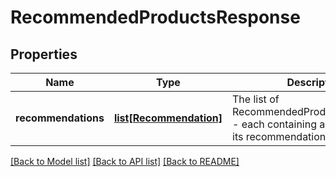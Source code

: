# RecommendedProductsResponse

## Properties
Name | Type | Description | Notes
------------ | ------------- | ------------- | -------------
**recommendations** | [**list[Recommendation]**](Recommendation.md) | The list of RecommendedProductsCollections - each containing a Product and its recommendations. | [optional] 

[[Back to Model list]](../README.md#documentation-for-models) [[Back to API list]](../README.md#documentation-for-api-endpoints) [[Back to README]](../README.md)


